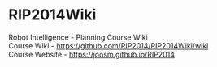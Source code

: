 RIP2014Wiki
===========

Robot Intelligence - Planning Course Wiki <br/>
Course Wiki - https://github.com/RIP2014/RIP2014Wiki/wiki <br/>
Course Website - https://joosm.github.io/RIP2014
